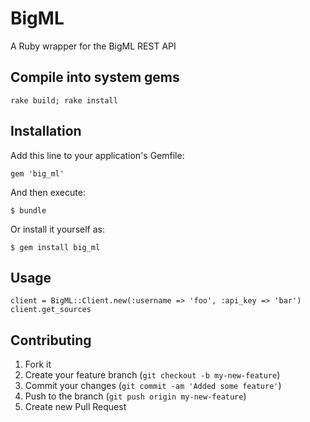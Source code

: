 # BigML

A Ruby wrapper for the BigML REST API

## Compile into system gems

    rake build; rake install

## Installation

Add this line to your application's Gemfile:

    gem 'big_ml'

And then execute:

    $ bundle

Or install it yourself as:

    $ gem install big_ml

## Usage

    client = BigML::Client.new(:username => 'foo', :api_key => 'bar')
    client.get_sources

## Contributing

1. Fork it
2. Create your feature branch (`git checkout -b my-new-feature`)
3. Commit your changes (`git commit -am 'Added some feature'`)
4. Push to the branch (`git push origin my-new-feature`)
5. Create new Pull Request
